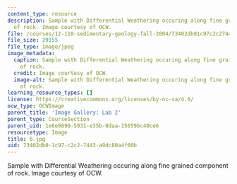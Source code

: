 ```yaml
---
content_type: resource
description: Sample with Differential Weathering occuring along fine grained component
  of rock. Image courtesy of OCW.
file: /courses/12-110-sedimentary-geology-fall-2004/73402db01c97c2c27443a9dc80a4f60b_6.jpg
file_size: 29155
file_type: image/jpeg
image_metadata:
  caption: Sample with Differential Weathering occuring along fine grained component
    of rock.
  credit: Image courtesy of OCW.
  image-alt: Sample with Differential Weathering occuring along fine grained component
    of rock.
learning_resource_types: []
license: https://creativecommons.org/licenses/by-nc-sa/4.0/
ocw_type: OCWImage
parent_title: 'Image Gallery: Lab 2'
parent_type: CourseSection
parent_uid: 1e6e9890-5931-e35b-0daa-156596c40ce6
resourcetype: Image
title: 6.jpg
uid: 73402db0-1c97-c2c2-7443-a9dc80a4f60b
---
```

Sample with Differential Weathering occuring along fine grained component of rock. Image courtesy of OCW.